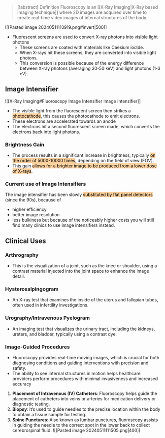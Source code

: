 > [!abstract] Definition
>  Fluoroscopy is an [[X-Ray Imaging|X-Ray based imaging technique]] where 2D images are acquired over time to create real-time video images of internal structures of the body.


![[Pasted image 20240511110919.png#invert|500]]
- Fluorescent screens are used to convert X-ray photons into visible light photons
	- These screens are coated with materials like Caesium iodide. 
	- When X-rays hit these screens, they are converted into visible light photons. 
	- This conversion is possible because of the energy difference between X-ray photons (averaging 30-50 keV) and light photons (1-3 eV).
## Image Intensifier
![[X-Ray Imaging#Fluoroscopy Image Intensifier Image Intensifier]]
- The visible light from the fluorescent screen then strikes a <mark style="background: #FFB86CA6;">photocathode</mark>, this causes the photocathode to emit electrons.
- These electrons are accelerated towards an anode
- The electrons hit a second fluorescent screen made, which converts the electrons back into light photons.
### Brightness Gain
- The process results in a significant increase in brightness, typically <mark style="background: #FFB86CA6;">on the order of 5000-10000 times</mark>, depending on the field of view (FOV). 
- This gain <mark style="background: #FFB86CA6;">allows for a brighter image to be produced from a lower dose of X-rays</mark>.
### Current use of Image Intensifiers
The image intensifier has been slowly <mark style="background: #FFB86CA6;">substituted by flat panel detectors</mark> (since the 90s), because of
- higher efficiency  
- better image resolution 
- less bulkiness
but because of the noticeably higher costs you will still find many clinics to use image intensifiers instead.

## Clinical Uses
### Arthrography
- This is the visualization of a joint, such as the knee or shoulder, using a contrast material injected into the joint space to enhance the image detail.
### Hysterosalpingogram
- An X-ray test that examines the inside of the uterus and fallopian tubes, often used in infertility investigations.
### Urography/Intravenous Pyelogram
- An imaging test that visualizes the urinary tract, including the kidneys, ureters, and bladder, typically using a contrast dye.
### Image-Guided Procedures
- Fluoroscopy provides real-time moving images, which is crucial for both diagnosing conditions and guiding interventions with precision and safety. 
- The ability to see internal structures in motion helps healthcare providers perform procedures with minimal invasiveness and increased accuracy
1. **Placement of Intravenous (IV) Catheters**: Fluoroscopy helps guide the placement of catheters into veins or arteries for medication delivery or diagnostic testing.
2. **Biopsy**: It’s used to guide needles to the precise location within the body to obtain a tissue sample for testing.
3. **Spine Punctures**: Also known as lumbar punctures, fluoroscopy assists in guiding the needle to the correct spot in the lower back to collect cerebrospinal fluid.
![[Pasted image 20240511111505.png|400]]
